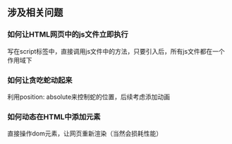 ## 涉及相关问题
### 如何让HTML网页中的js文件立即执行
  写在script标签中，直接调用js文件中的方法，只要引入后，所有js文件都在一个作用域下
### 如何让贪吃蛇动起来
  利用position: absolute来控制蛇的位置，后续考虑添加动画
### 如何动态在HTML中添加元素
  直接操作dom元素，让网页重新渲染（当然会损耗性能）
